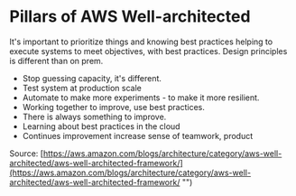 # Pillars of AWS Well-architected
It's important to prioritize things and knowing best practices helping to execute systems to meet objectives, with best practices.
Design principles is different than on prem.

- Stop guessing capacity, it's different.
- Test system at production scale
- Automate to make more experiments - to make it more resilient.
- Working together to improve, use best practices.
- There is always something to improve.
- Learning about best practices in the cloud
- Continues improvement increase sense of teamwork, product

Source: [https://aws.amazon.com/blogs/architecture/category/aws-well-architected/aws-well-architected-framework/](https://aws.amazon.com/blogs/architecture/category/aws-well-architected/aws-well-architected-framework/ "‌")
